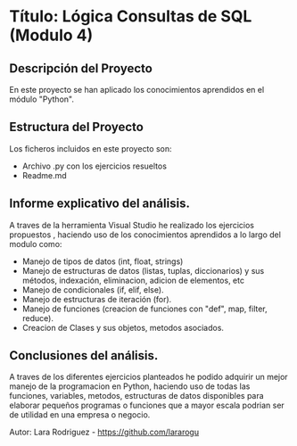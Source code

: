 # Título: Lógica Consultas de SQL  (Modulo 4)

## Descripción del Proyecto
En este proyecto se han aplicado los conocimientos aprendidos en el módulo "Python".

## Estructura del Proyecto
Los ficheros incluidos en este proyecto son:
- Archivo .py con los ejercicios resueltos
- Readme.md

## Informe explicativo del análisis.
A traves de la herramienta Visual Studio he realizado los ejercicios propuestos , haciendo uso de los conocimientos aprendidos a lo largo del modulo como:
- Manejo de tipos de datos (int, float, strings)
- Manejo de estructuras de datos (listas, tuplas, diccionarios) y sus métodos, indexación, eliminacion, adicion de elementos, etc
- Manejo de condicionales (if, elif, else).
- Manejo de estructuras de iteración (for).
- Manejo de funciones (creacion de funciones con "def", map, filter, reduce).
- Creacion de Clases y sus objetos, metodos asociados.


## Conclusiones del análisis.
A traves de los diferentes ejercicios planteados he podido adquirir un mejor manejo de la programacion en Python, haciendo uso de todas las funciones, variables, metodos, estructuras de datos disponibles para elaborar pequeños programas o funciones que a mayor escala podrian ser de utilidad en una empresa o negocio.

Autor:
Lara Rodriguez - https://github.com/lararogu